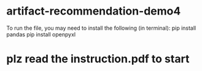 # artifact-recommendation-demo4
To run the file, you may need to install the following (in terminal):
pip install pandas
pip install openpyxl

# plz read the instruction.pdf to start
